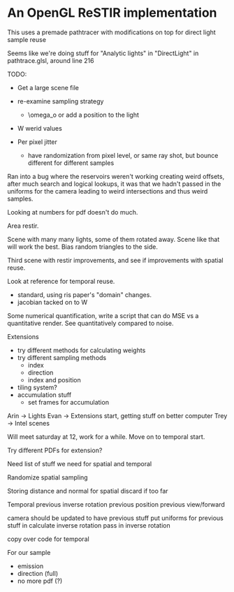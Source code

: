 
# An OpenGL ReSTIR implementation

This uses a premade pathtracer with modifications on top for direct light sample reuse

Seems like we're doing stuff for "Analytic lights" in "DirectLight" in pathtrace.glsl, around line 216


TODO:

- Get a large scene file
- re-examine sampling strategy
    - \omega_o or add a position to the light
- W werid values



- Per pixel jitter
    - have randomization from pixel level, or same ray shot, but bounce different for different samples

Ran into a bug where the reservoirs weren't working creating weird offsets, after much search and logical lookups, it was that we hadn't passed in the uniforms for the camera leading to weird intersections and thus weird samples. 


Looking at numbers for pdf doesn't do much. 

Area restir.


Scene with many many lights, some of them rotated away. 
Scene like that will work the best. Bias random triangles to the side. 

Third scene with restir improvements, and see if improvements with spatial reuse. 

Look at reference for temporal reuse. 
- standard, using ris paper's "domain" changes. 
- jacobian tacked on to W


Some numerical quantification, write a script that can do MSE vs a quantitative render. See quantitatively compared to noise. 


Extensions
- try different methods for calculating weights
- try different sampling methods
    - index
    - direction
    - index and position
- tiling system?
- accumulation stuff
    - set frames for accumulation



Arin -> Lights
Evan -> Extensions start, getting stuff on better computer
Trey -> Intel scenes

Will meet saturday at 12, work for a while. Move on to temporal start. 


Try different PDFs for extension?


Need list of stuff we need for spatial and temporal

Randomize spatial sampling

Storing distance and normal for spatial
discard if too far


Temporal
previous inverse rotation
previous position
previous view/forward


camera should be updated to have previous stuff
put uniforms for previous stuff in
calculate inverse rotation 
pass in inverse rotation

copy over code for temporal


For our sample
- emission
- direction (full)
- no more pdf (?)

